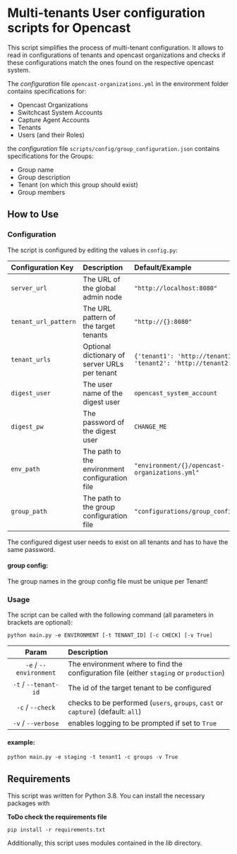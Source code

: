 # Multi-tenants User configuration scripts for Opencast

This script simplifies the process of multi-tenant configuration.
It allows to read in configurations of tenants and opencast organizations and checks if these configurations match the ones found on the respective opencast system.

The *configuration* file `opencast-organizations.yml` in the environment folder contains specifications for:  

- Opencast Organizations  
- Switchcast System Accounts  
- Capture Agent Accounts  
- Tenants  
- Users (and their Roles)  

the *configuration* file `scripts/config/group_configuration.json` contains specifications for the Groups: 
- Group name
- Group description
- Tenant (on which this group should exist) 
- Group members

## How to Use

### Configuration

The script is configured by editing the values in `config.py`:

| Configuration Key     | Description                                   | Default/Example              |
| :-------------------- | :-------------------------------------------- | :--------------------------- |
| `server_url`            | The URL of the global admin node              | `"http://localhost:8080"`    |
| `tenant_url_pattern`  | The URL pattern of the target tenants         | `"http://{}:8080"`           |
| `tenant_urls`         | Optional dictionary of server URLs per tenant | `{'tenant1': 'http://tenant1:8080', 'tenant2': 'http://tenant2:8080'}` |
| `digest_user`         | The user name of the digest user              | `opencast_system_account`    |
| `digest_pw`           | The password of the digest user               | `CHANGE_ME`                  |
| `env_path`            | The path to the environment configuration file| `"environment/{}/opencast-organizations.yml"` |
| `group_path`          | The path to the group configuration file      | `"configurations/group_configuration.yaml"` |

The configured digest user needs to exist on all tenants and has to have the same password. 

#### group config:
The group names in the group config file must be unique per Tenant!

### Usage

The script can be called with the following command (all parameters in brackets are optional):

`python main.py -e ENVIRONMENT [-t TENANT_ID] [-c CHECK] [-v True]`

| Param | Description |
| :---: | :---------- |
| `-e` / `--environment` | The environment where to find the configuration file (either `staging` or `production`) |
| `-t` / `--tenant-id` | The id of the target tenant to be configured |
| `-c` / `--check` | checks to be performed (`users`, `groups`, `cast` or `capture`) (default: `all`) | 
| `-v` / `--verbose` | enables logging to be prompted if set to `True` | 

#### example:

`python main.py -e staging -t tenant1 -c groups -v True`

## Requirements

This script was written for Python 3.8. You can install the necessary packages with

**ToDo check the requirements file**

`pip install -r requirements.txt`

Additionally, this script uses modules contained in the _lib_ directory.

